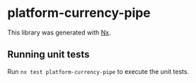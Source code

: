 # platform-currency-pipe

This library was generated with [Nx](https://nx.dev).

## Running unit tests

Run `nx test platform-currency-pipe` to execute the unit tests.
